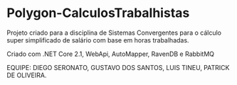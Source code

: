 # Polygon-CalculosTrabalhistas

Projeto criado para a disciplina de Sistemas Convergentes para o cálculo super simplificado de salário com base em horas trabalhadas. 

Criado com .NET Core 2.1, WebApi, AutoMapper, RavenDB e RabbitMQ

EQUIPE:
DIEGO SERONATO,
GUSTAVO DOS SANTOS,
LUIS TINEU,
PATRICK DE OLIVEIRA.
